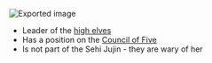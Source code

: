 ![Exported image](Relera%20Imministel.png)

- Leader of the [high elves](Verdalar%20–%20High%20Elves.md)
- Has a position on the [Council of Five](Council%20of%20Five.md)
- Is not part of the Sehi Jujin - they are wary of her